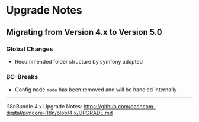 # Upgrade Notes

## Migrating from Version 4.x to Version 5.0

### Global Changes
- Recommended folder structure by symfony adopted

### BC-Breaks
- Config node `mode` has been removed and will be handled internally

***

I18nBundle 4.x Upgrade Notes: https://github.com/dachcom-digital/pimcore-i18n/blob/4.x/UPGRADE.md
